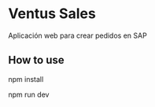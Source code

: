 # Ventus Sales

Aplicación web para crear pedidos en SAP



## How to use

npm install

npm run dev
